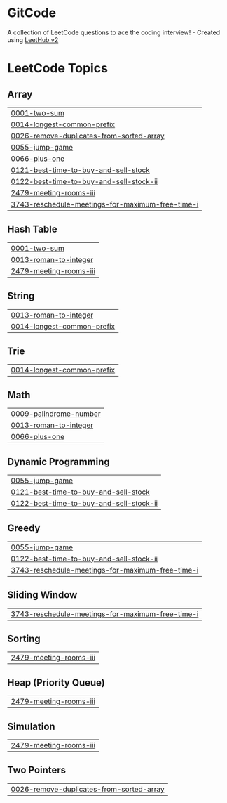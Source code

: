 # GitCode
A collection of LeetCode questions to ace the coding interview! - Created using [LeetHub v2](https://github.com/arunbhardwaj/LeetHub-2.0)

<!---LeetCode Topics Start-->
# LeetCode Topics
## Array
|  |
| ------- |
| [0001-two-sum](https://github.com/LovitraMehta/GitCode/tree/master/0001-two-sum) |
| [0014-longest-common-prefix](https://github.com/LovitraMehta/GitCode/tree/master/0014-longest-common-prefix) |
| [0026-remove-duplicates-from-sorted-array](https://github.com/LovitraMehta/GitCode/tree/master/0026-remove-duplicates-from-sorted-array) |
| [0055-jump-game](https://github.com/LovitraMehta/GitCode/tree/master/0055-jump-game) |
| [0066-plus-one](https://github.com/LovitraMehta/GitCode/tree/master/0066-plus-one) |
| [0121-best-time-to-buy-and-sell-stock](https://github.com/LovitraMehta/GitCode/tree/master/0121-best-time-to-buy-and-sell-stock) |
| [0122-best-time-to-buy-and-sell-stock-ii](https://github.com/LovitraMehta/GitCode/tree/master/0122-best-time-to-buy-and-sell-stock-ii) |
| [2479-meeting-rooms-iii](https://github.com/LovitraMehta/GitCode/tree/master/2479-meeting-rooms-iii) |
| [3743-reschedule-meetings-for-maximum-free-time-i](https://github.com/LovitraMehta/GitCode/tree/master/3743-reschedule-meetings-for-maximum-free-time-i) |
## Hash Table
|  |
| ------- |
| [0001-two-sum](https://github.com/LovitraMehta/GitCode/tree/master/0001-two-sum) |
| [0013-roman-to-integer](https://github.com/LovitraMehta/GitCode/tree/master/0013-roman-to-integer) |
| [2479-meeting-rooms-iii](https://github.com/LovitraMehta/GitCode/tree/master/2479-meeting-rooms-iii) |
## String
|  |
| ------- |
| [0013-roman-to-integer](https://github.com/LovitraMehta/GitCode/tree/master/0013-roman-to-integer) |
| [0014-longest-common-prefix](https://github.com/LovitraMehta/GitCode/tree/master/0014-longest-common-prefix) |
## Trie
|  |
| ------- |
| [0014-longest-common-prefix](https://github.com/LovitraMehta/GitCode/tree/master/0014-longest-common-prefix) |
## Math
|  |
| ------- |
| [0009-palindrome-number](https://github.com/LovitraMehta/GitCode/tree/master/0009-palindrome-number) |
| [0013-roman-to-integer](https://github.com/LovitraMehta/GitCode/tree/master/0013-roman-to-integer) |
| [0066-plus-one](https://github.com/LovitraMehta/GitCode/tree/master/0066-plus-one) |
## Dynamic Programming
|  |
| ------- |
| [0055-jump-game](https://github.com/LovitraMehta/GitCode/tree/master/0055-jump-game) |
| [0121-best-time-to-buy-and-sell-stock](https://github.com/LovitraMehta/GitCode/tree/master/0121-best-time-to-buy-and-sell-stock) |
| [0122-best-time-to-buy-and-sell-stock-ii](https://github.com/LovitraMehta/GitCode/tree/master/0122-best-time-to-buy-and-sell-stock-ii) |
## Greedy
|  |
| ------- |
| [0055-jump-game](https://github.com/LovitraMehta/GitCode/tree/master/0055-jump-game) |
| [0122-best-time-to-buy-and-sell-stock-ii](https://github.com/LovitraMehta/GitCode/tree/master/0122-best-time-to-buy-and-sell-stock-ii) |
| [3743-reschedule-meetings-for-maximum-free-time-i](https://github.com/LovitraMehta/GitCode/tree/master/3743-reschedule-meetings-for-maximum-free-time-i) |
## Sliding Window
|  |
| ------- |
| [3743-reschedule-meetings-for-maximum-free-time-i](https://github.com/LovitraMehta/GitCode/tree/master/3743-reschedule-meetings-for-maximum-free-time-i) |
## Sorting
|  |
| ------- |
| [2479-meeting-rooms-iii](https://github.com/LovitraMehta/GitCode/tree/master/2479-meeting-rooms-iii) |
## Heap (Priority Queue)
|  |
| ------- |
| [2479-meeting-rooms-iii](https://github.com/LovitraMehta/GitCode/tree/master/2479-meeting-rooms-iii) |
## Simulation
|  |
| ------- |
| [2479-meeting-rooms-iii](https://github.com/LovitraMehta/GitCode/tree/master/2479-meeting-rooms-iii) |
## Two Pointers
|  |
| ------- |
| [0026-remove-duplicates-from-sorted-array](https://github.com/LovitraMehta/GitCode/tree/master/0026-remove-duplicates-from-sorted-array) |
<!---LeetCode Topics End-->